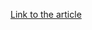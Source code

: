 [Link to the article](https://www.juniper.net/documentation/en_US/junos/topics/task/configuration/understanding-and-using-dai.html)
